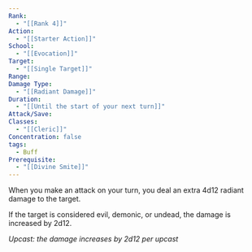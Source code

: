 ```yaml
---
Rank:
  - "[[Rank 4]]"
Action:
  - "[[Starter Action]]"
School:
  - "[[Evocation]]"
Target:
  - "[[Single Target]]"
Range: 
Damage Type:
  - "[[Radiant Damage]]"
Duration:
  - "[[Until the start of your next turn]]"
Attack/Save: 
Classes:
  - "[[Cleric]]"
Concentration: false
tags:
  - Buff
Prerequisite:
  - "[[Divine Smite]]"
---
```

When you make an attack on your turn, you deal an extra 4d12 radiant damage to the target.

If the target is considered evil, demonic, or undead, the damage is increased by 2d12.

*Upcast: the damage increases by 2d12 per upcast*